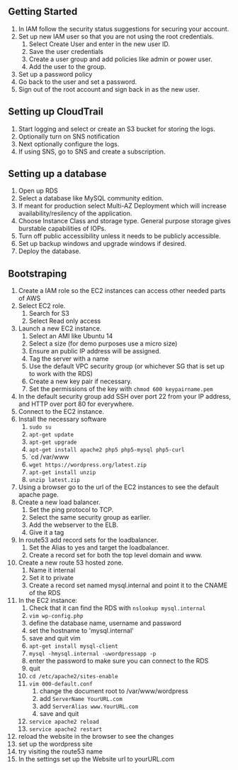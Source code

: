 ## Getting Started
1. In IAM follow the security status suggestions for securing your account.
1. Set up new IAM user so that you are not using the root credentials.
    1. Select Create User and enter in the new user ID.
    1. Save the user credentials
    1. Create a user group and add policies like admin or power user.
    1. Add the user to the group.
1. Set up a password policy
1. Go back to the user and set a password.
1. Sign out of the root account and sign back in as the new user.

## Setting up CloudTrail
1. Start logging and select or create an S3 bucket for storing the logs.
1. Optionally turn on SNS notification
1. Next optionally configure the logs.
1. If using SNS, go to SNS and create a subscription.

## Setting up a database
1. Open up RDS
1. Select a database like MySQL community edition.
1. If meant for production select Multi-AZ Deployment which will increase availability/resilency of the application.
1. Choose Instance Class and storage type. General purpose storage gives burstable capabilities of IOPs.
1. Turn off public accessibility unless it needs to be publicly accessible.
1. Set up backup windows and upgrade windows if desired.
1. Deploy the database.

## Bootstraping
1. Create a IAM role so the EC2 instances can access other needed parts of AWS 
1. Select EC2 role.
    1. Search for S3
    1. Select Read only access
1. Launch a new EC2 instance.
    1. Select an AMI like Ubuntu 14
    1. Select a size (for demo purposes use a micro size)
    1. Ensure an public IP address will be assigned.
    1. Tag the server with a name
    1. Use the default VPC security group (or whichever SG that is set up to work with the RDS)
    1. Create a new key pair if necessary.
    1. Set the permissions of the key with `chmod 600 keypairname.pem`
1. In the default security group add SSH over port 22 from your IP address, and HTTP over port 80 for everywhere.
1. Connect to the EC2 instance.
1. Install the necessary software
    1. `sudo su`
    1. `apt-get update`
    1. `apt-get upgrade`
    1. `apt-get install apache2 php5 php5-mysql php5-curl`
    1. `cd /var/www
    1. `wget https://wordpress.org/latest.zip`
    1. `apt-get install unzip`
    1. `unzip latest.zip`
1. Using a browser go to the url of the EC2 instances to see the default apache page.
1. Create a new load balancer.
    1. Set the ping protocol to TCP.
    1. Select the same security group as earlier.
    1. Add the webserver to the ELB.
    1. Give it a tag
1. In route53 add record sets for the loadbalancer. 
    1. Set the Alias to yes and target the loadbalancer.
    1. Create a record set for both the top level domain and www.
1. Create a new route 53 hosted zone.
    1. Name it internal
    1. Set it to private
    1. Create a record set named mysql.internal and point it to the CNAME of the RDS
1. In the EC2 instance:
    1. Check that it can find the RDS with `nslookup mysql.internal`
    1. `vim wp-config.php`
    1. define the database name, username and password
    1. set the hostname to 'mysql.internal'
    1. save and quit vim
    1. `apt-get install mysql-client`
    1. `mysql -hmysql.internal -uwordpressapp -p`
    1. enter the password to make sure you can connect to the RDS
    1. quit
    1. `cd /etc/apache2/sites-enable`
    1. `vim 000-default.conf`
        1. change the document root to /var/www/wordpress
        1. add `ServerName YourURL.com`
        1. add `ServerAlias www.YourURL.com`
        1. save and quit
    1. `service apache2 reload`
    1. `service apache2 restart`
1. reload the website in the browser to see the changes
1. set up the wordpress site
1. try visiting the route53 name
1. In the settings set up the Website url to yourURL.com

